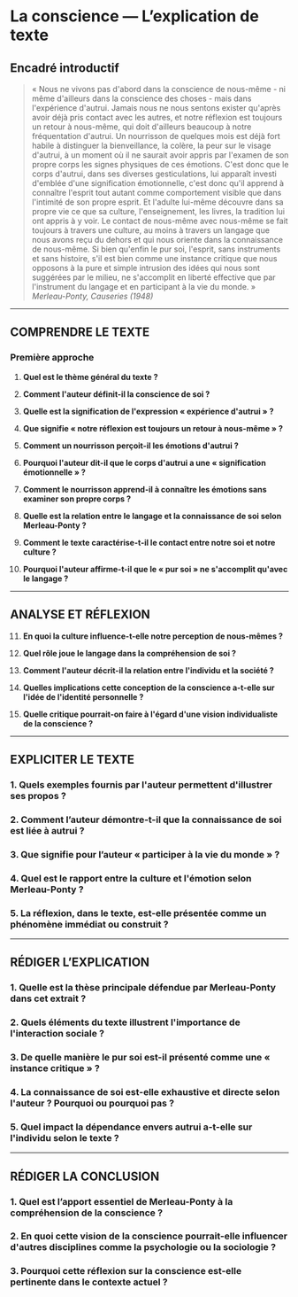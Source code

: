 # La conscience — L’explication de texte

## Encadré introductif
> « Nous ne vivons pas d'abord dans la conscience de nous-même - ni même d'ailleurs dans la conscience des choses - mais dans l'expérience d'autrui. Jamais nous ne nous sentons exister qu'après avoir déjà pris contact avec les autres, et notre réflexion est toujours un retour à nous-même, qui doit d'ailleurs beaucoup à notre fréquentation d'autrui. Un nourrisson de quelques mois est déjà fort habile à distinguer la bienveillance, la colère, la peur sur le visage d'autrui, à un moment où il ne saurait avoir appris par l'examen de son propre corps les signes physiques de ces émotions. C'est donc que le corps d'autrui, dans ses diverses gesticulations, lui apparaît investi d'emblée d'une signification émotionnelle, c'est donc qu'il apprend à connaître l'esprit tout autant comme comportement visible que dans l'intimité de son propre esprit. Et l'adulte lui-même découvre dans sa propre vie ce que sa culture, l'enseignement, les livres, la tradition lui ont appris à y voir. Le contact de nous-même avec nous-même se fait toujours à travers une culture, au moins à travers un langage que nous avons reçu du dehors et qui nous oriente dans la connaissance de nous-même. Si bien qu'enfin le pur soi, l'esprit, sans instruments et sans histoire, s'il est bien comme une instance critique que nous opposons à la pure et simple intrusion des idées qui nous sont suggérées par le milieu, ne s'accomplit en liberté effective que par l'instrument du langage et en participant à la vie du monde. »  
> *Merleau-Ponty, Causeries (1948)*

---

## COMPRENDRE LE TEXTE

### Première approche

1. **Quel est le thème général du texte ?**  
   
2. **Comment l'auteur définit-il la conscience de soi ?**  
   
3. **Quelle est la signification de l'expression « expérience d'autrui » ?**  
   
4. **Que signifie « notre réflexion est toujours un retour à nous-même » ?**  
   
5. **Comment un nourrisson perçoit-il les émotions d'autrui ?**  
   
6. **Pourquoi l'auteur dit-il que le corps d'autrui a une « signification émotionnelle » ?**  
   
7. **Comment le nourrisson apprend-il à connaître les émotions sans examiner son propre corps ?**  
   
8. **Quelle est la relation entre le langage et la connaissance de soi selon Merleau-Ponty ?**  
   
9. **Comment le texte caractérise-t-il le contact entre notre soi et notre culture ?**  
   
10. **Pourquoi l'auteur affirme-t-il que le « pur soi » ne s'accomplit qu'avec le langage ?**  

---

## ANALYSE ET RÉFLEXION

11. **En quoi la culture influence-t-elle notre perception de nous-mêmes ?**  
   
12. **Quel rôle joue le langage dans la compréhension de soi ?**  
   
13. **Comment l'auteur décrit-il la relation entre l'individu et la société ?**  
   
14. **Quelles implications cette conception de la conscience a-t-elle sur l'idée de l'identité personnelle ?**  
   
15. **Quelle critique pourrait-on faire à l'égard d'une vision individualiste de la conscience ?**  

---

## EXPLICITER LE TEXTE

### 1. Quels exemples fournis par l'auteur permettent d'illustrer ses propos ?  
   
### 2. Comment l’auteur démontre-t-il que la connaissance de soi est liée à autrui ?  
   
### 3. Que signifie pour l’auteur « participer à la vie du monde » ?  
   
### 4. Quel est le rapport entre la culture et l'émotion selon Merleau-Ponty ?  
   
### 5. La réflexion, dans le texte, est-elle présentée comme un phénomène immédiat ou construit ?  

---

## RÉDIGER L’EXPLICATION

### 1. Quelle est la thèse principale défendue par Merleau-Ponty dans cet extrait ?  
   
### 2. Quels éléments du texte illustrent l'importance de l'interaction sociale ?  
   
### 3. De quelle manière le pur soi est-il présenté comme une « instance critique » ?  
   
### 4. La connaissance de soi est-elle exhaustive et directe selon l'auteur ? Pourquoi ou pourquoi pas ?  
   
### 5. Quel impact la dépendance envers autrui a-t-elle sur l'individu selon le texte ?  

---

## RÉDIGER LA CONCLUSION

### 1. Quel est l’apport essentiel de Merleau-Ponty à la compréhension de la conscience ?  
   
### 2. En quoi cette vision de la conscience pourrait-elle influencer d'autres disciplines comme la psychologie ou la sociologie ?  
   
### 3. Pourquoi cette réflexion sur la conscience est-elle pertinente dans le contexte actuel ?  
   